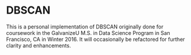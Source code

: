 # DBSCAN

This is a personal implementation of DBSCAN originally done for coursework in
the GalvanizeU M.S. in Data Science Program in San Francisco, CA in Winter 2016.
It will occasionally be refactored for further clarity and enhancements.
